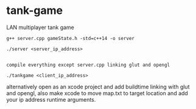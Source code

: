 # tank-game
LAN multiplayer tank game

```
g++ server.cpp gameState.h -std=c++14 -o server

./server <server_ip_address>


compile everything except server.cpp linking glut and opengl

./tankgame <client_ip_address>
```

alternatively open as an xcode project and add buildtime linking with glut and opengl, also make xcode to move map.txt to target location and add your ip address runtime arguments.

